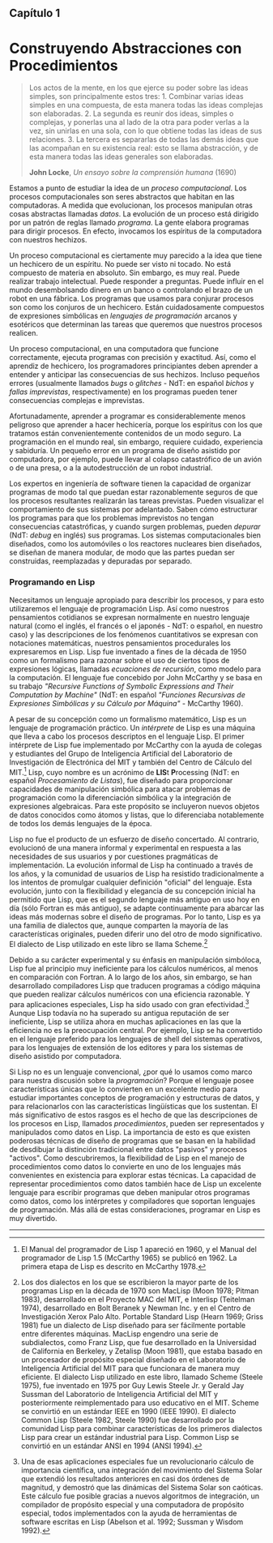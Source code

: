 ## Capítulo 1

# Construyendo Abstracciones con Procedimientos

> Los actos de la mente, en los que ejerce su poder sobre las ideas simples, son principalmente estos tres: 1. Combinar varias ideas simples en una compuesta, de esta manera todas las ideas complejas son elaboradas. 2. La segunda es reunir dos ideas, simples o complejas, y ponerlas una al lado de la otra para poder verlas a la vez, sin unirlas en una sola, con lo que obtiene todas las ideas de sus relaciones. 3. La tercera es separarlas de todas las demás ideas que las acompañan en su existencia real: esto se llama abstracción, y de esta manera todas las ideas generales son elaboradas. 
>
> **John Locke**, *Un ensayo sobre la comprensión humana* (1690)

Estamos a punto de estudiar la idea de un *proceso computacional*. Los procesos computacionales son seres abstractos que habitan en las computadoras. A medida que evolucionan, los procesos manipulan otras cosas abstractas llamadas *datos*. La evolución de un proceso está dirigido por un patrón de reglas llamado *programa*. La gente elabora programas para dirigir procesos. En efecto, invocamos los espíritus de la computadora con nuestros hechizos.

Un proceso computacional es ciertamente muy parecido a la idea que tiene un hechicero de un espíritu. No puede ser visto ni tocado. No está compuesto de materia en absoluto. Sin embargo, es muy real. Puede realizar trabajo intelectual. Puede responder a preguntas. Puede influir en el mundo desembolsando dinero en un banco o controlando el brazo de un robot en una fábrica. Los programas que usamos para conjurar procesos son como los conjuros de un hechicero. Están cuidadosamente compuestos de expresiones simbólicas en *lenguajes de programación* arcanos y esotéricos que determinan las tareas que queremos que nuestros procesos realicen.

Un proceso computacional, en una computadora que funcione correctamente, ejecuta programas con precisión y exactitud. Así, como el aprendiz de hechicero, los programadores principiantes deben aprender a entender y anticipar las consecuencias de sus hechizos. Incluso pequeños errores (usualmente llamados *bugs* o *glitches* - NdT: en español *bichos* y *fallas imprevistas*, respectivamente) en los programas pueden tener consecuencias complejas e imprevistas.

Afortunadamente, aprender a programar es considerablemente menos peligroso que aprender a hacer hechicería, porque los espíritus con los que tratamos están convenientemente contenidos de un modo seguro. La programación en el mundo real, sin embargo, requiere cuidado, experiencia y sabiduría. Un pequeño error en un programa de diseño asistido por computadora, por ejemplo, puede llevar al colapso catastrófico de un avión o de una presa, o a la autodestrucción de un robot industrial.

Los expertos en ingeniería de software tienen la capacidad de organizar programas de modo tal que puedan estar razonablemente seguros de que los procesos resultantes realizarán las tareas previstas. Pueden visualizar el comportamiento de sus sistemas por adelantado. Saben cómo estructurar los programas para que los problemas imprevistos no tengan consecuencias catastróficas, y cuando surgen problemas, pueden *depurar* (NdT: *debug* en inglés) sus programas. Los sistemas computacionales bien diseñados, como los automóviles o los reactores nucleares bien diseñados, se diseñan de manera modular, de modo que las partes puedan ser construidas, reemplazadas y depuradas por separado.


### Programando en Lisp

Necesitamos un lenguaje apropiado para describir los procesos, y para esto utilizaremos el lenguaje de programación Lisp. Así como nuestros pensamientos cotidianos se expresan normalmente en nuestro lenguaje natural (como el inglés, el francés o el japonés - NdT: o español, en nuestro caso) y las descripciones de los fenómenos cuantitativos se expresan con notaciones matemáticas, nuestros pensamientos procedurales los expresaremos en Lisp. Lisp fue inventado a fines de la década de 1950 como un formalismo para razonar sobre el uso de ciertos tipos de expresiones lógicas, llamadas *ecuaciones de recursión*, como modelo para la computación. El lenguaje fue concebido por John McCarthy y se basa en su trabajo *"Recursive Functions of Symbolic Expressions and Their Computation by Machine"* (NdT: en español *"Funciones Recursivas de Expresiones Simbólicas y su Cálculo por Máquina"* - McCarthy 1960).

A pesar de su concepción como un formalismo matemático, Lisp es un lenguaje de programación práctico. Un *intérprete* de Lisp es una máquina que lleva a cabo los procesos descriptos en el lenguaje Lisp. El primer intérprete de Lisp fue implementado por McCarthy con la ayuda de colegas y estudiantes del Grupo de Inteligencia Artificial del Laboratorio de Investigación de Electrónica del MIT y también del Centro de Cálculo del MIT.[^1] Lisp, cuyo nombre es un acrónimo de **LIS**t **P**rocessing (NdT: en español *Procesamiento de Listas*), fue diseñado para proporcionar capacidades de manipulación simbólica para atacar problemas de programación como la diferenciación simbólica y la integración de expresiones algebraicas. Para este propósito se incluyeron nuevos objetos de datos conocidos como átomos y listas, que lo diferenciaba notablemente de todos los demás lenguajes de la época.

Lisp no fue el producto de un esfuerzo de diseño concertado. Al contrario, evolucionó de una manera informal y experimental en respuesta a las necesidades de sus usuarios y por cuestiones pragmáticas de implementación. La evolución informal de Lisp ha continuado a través de los años, y la comunidad de usuarios de Lisp ha resistido tradicionalmente a los intentos de promulgar cualquier definición "oficial" del lenguaje. Esta evolución, junto con la flexibilidad y elegancia de su concepción inicial ha permitido que Lisp, que es el segundo lenguaje más antiguo en uso hoy en día (sólo Fortran es más antiguo), se adapte continuamente para abarcar las ideas más modernas sobre el diseño de programas. Por lo tanto, Lisp es ya una familia de dialectos que, aunque comparten la mayoría de las características originales, pueden diferir uno del otro de modo significativo. El dialecto de Lisp utilizado en este libro se llama Scheme.[^2]

Debido a su carácter experimental y su énfasis en manipulación simbóloca, Lisp fue al principio muy ineficiente para los cálculos numéricos, al menos en comparación con Fortran. A lo largo de los años, sin embargo, se han desarrollado compiladores Lisp que traducen programas a código máquina que pueden realizar cálculos numéricos con una eficiencia razonable. Y para aplicaciones especiales, Lisp ha sido usado con gran efectividad.[^3] Aunque Lisp todavía no ha superado su antigua reputación de ser ineficiente, Lisp se utiliza ahora en muchas aplicaciones en las que la eficiencia no es la preocupación central. Por ejemplo, Lisp se ha convertido en el lenguaje preferido para los lenguajes de shell del sistemas operativos, para los lenguajes de extensión de los editores y para los sistemas de diseño asistido por computadora.

Si Lisp no es un lenguaje convencional, ¿por qué lo usamos como marco para nuestra discusión sobre la *programación*? Porque el lenguaje posee características únicas que lo convierten en un excelente medio para estudiar importantes conceptos de programación y estructuras de datos, y para relacionarlos con las características lingüísticas que los sustentan. El más significativo de estos rasgos es el hecho de que las descripciones de los procesos en Lisp, llamados *procedimientos*, pueden ser representados y manipulados como datos en Lisp. La importancia de esto es que existen poderosas técnicas de diseño de programas que se basan en la habilidad de desdibujar la distinción tradicional entre datos "pasivos" y procesos "activos". Como descubriremos, la flexibilidad de Lisp en el manejo de procedimientos como datos lo convierte en uno de los lenguajes más convenientes en existencia para explorar estas técnicas. La capacidad de representar procedimientos como datos también hace de Lisp un excelente lenguaje para escribir programas que deben manipular otros programas como datos, como los intérpretes y compiladores que soportan lenguajes de programación. Más allá de estas consideraciones, programar en Lisp es muy divertido.

___

[^1]: El Manual del programador de Lisp 1 apareció en 1960, y el Manual del programador de Lisp 1.5 (McCarthy 1965) se publicó en 1962. La primera etapa de Lisp es descrito en McCarthy 1978.

[^2]: Los dos dialectos en los que se escribieron la mayor parte de los programas Lisp en la década de 1970 son MacLisp (Moon 1978; Pitman 1983), desarrollado en el Proyecto MAC del MIT, e Interlisp (Teitelman 1974), desarrollado en Bolt Beranek y Newman Inc. y en el Centro de Investigación Xerox Palo Alto. Portable Standard Lisp (Hearn 1969; Griss 1981) fue un dialecto de Lisp diseñado para ser fácilmente portable entre diferentes máquinas. MacLisp engendro una serie de subdialectos, como Franz Lisp, que fue desarrollado en la Universidad de California en Berkeley, y Zetalisp (Moon 1981), que estaba basado en un procesador de propósito especial diseñado en el Laboratorio de Inteligencia Artificial del MIT para que funcionara de manera muy eficiente. El dialecto Lisp utilizado en este libro, llamado Scheme (Steele 1975), fue inventado en 1975 por Guy Lewis Steele Jr. y Gerald Jay Sussman del Laboratorio de Inteligencia Artificial del MIT y posteriormente reimplementado para uso educativo en el MIT. Scheme se convirtió en un estándar IEEE en 1990 (IEEE 1990). El dialecto Common Lisp (Steele 1982, Steele 1990) fue desarrollado por la comunidad Lisp para combinar características de los primeros dialectos Lisp para crear un estándar industrial para Lisp. Common Lisp se convirtió en un estándar ANSI en 1994 (ANSI 1994).

[^3]: Una de esas aplicaciones especiales fue un revolucionario cálculo de importancia científica, una integración del movimiento del Sistema Solar que extendió los resultados anteriores en casi dos órdenes de magnitud, y demostró que las dinámicas del Sistema Solar son caóticas. Este cálculo fue posible gracias a nuevos algoritmos de integración, un compilador de propósito especial y una computadora de propósito especial, todos implementados con la ayuda de herramientas de software escritas en Lisp (Abelson et al. 1992; Sussman y Wisdom 1992).
